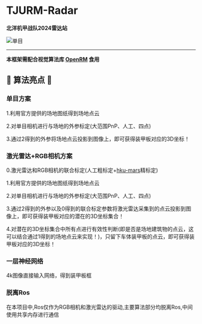# TJURM-Radar

**北洋机甲战队2024雷达站**

![单目](doc/1.png)



---

**本框架需配合视觉算法库 [OpenRM](https://github.com/HHgzs/OpenRM-2024) 食用**



## 🌟 算法亮点 🌟

### 单目方案

1.利用官方提供的场地图纸得到场地点云

2.对单目相机进行与场地的外参标定(大范围PnP、人工、四点)

3.通过2得到的外参将场地点云投影到图像上，即可获得装甲板对应的3D坐标！



### 激光雷达+RGB相机方案

0.激光雷达和RGB相机的联合标定(人工粗标定+[hku-mars](https://github.com/hku-mars/livox_camera_calib)精标定)

1.利用官方提供的场地图纸得到场地点云

2.对单目相机进行与场地的外参标定(大范围PnP、人工、四点)

3.通过2得到的外参以及0得到的联合标定参数将激光雷达采集到的点云投影到图像上，即可获得装甲板对应的潜在的3D坐标集合！

4.对潜在的3D坐标集合中所有点进行有效性判断(即是否是场地建筑物的点云，这可以结合通过1得到的场地点云来实现！)，只留下车体装甲板的点云，即可获得装甲板对应的3D坐标！

### 一层神经网络

4k图像直接输入网络，得到装甲板框


### 脱离Ros

在本项目中,Ros仅作为RGB相机和激光雷达的驱动,主要算法部分均脱离Ros,中间使用共享内存进行通信


